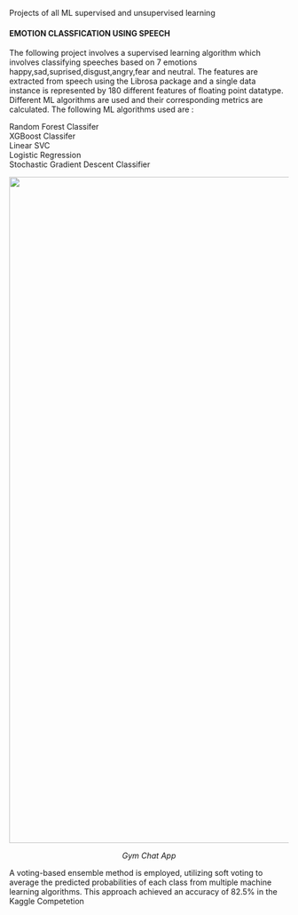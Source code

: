 Projects of all ML supervised and unsupervised learning

#### EMOTION CLASSFICATION USING SPEECH

The following project involves a supervised learning algorithm which involves classifying speeches based on 7 emotions happy,sad,suprised,disgust,angry,fear and neutral. The features are extracted from speech using the Librosa package and a single data instance is represented by 180 different features of floating point datatype. Different ML algorithms are used and their corresponding metrics are calculated. The following ML algorithms used are :

Random Forest Classifer  
XGBoost Classifer  
Linear SVC  
Logistic Regression  
Stochastic Gradient Descent Classifier  

<div align="center">
    <img src="./images/workout-wizard.png" alt="Summarization Results" width="1200">
    <p><em>Gym Chat App</em></p>
</div>


A voting-based ensemble method is employed, utilizing soft voting to average the predicted probabilities of each class from multiple machine learning algorithms. This approach achieved an accuracy of 82.5% in the Kaggle Competetion
